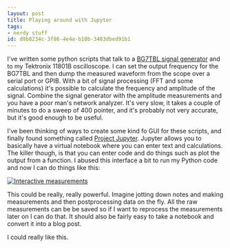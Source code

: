 ```yaml
---
layout: post
title: Playing around with Jupyter
tags:
- nerdy stuff
id: d9b8234c-3f86-4e4a-b10b-3483dbed91b1
---
```


I've written some python scripts that talk to a [BG7TBL signal
generator](http://sigrok.org/wiki/BG7TBL) and to my Tektronix 11801B
oscilloscope.  I can set the output frequency for the BG7TBL and then
dump the measured waveform from the scope over a serial port or GPIB.
With a bit of signal processing (FFT and some calculations) it's
possible to calculate the frequency and amplitude of the signal.
Combine the signal generator with the amplitude measurements and you
have a poor man's network analyzer.  It's very slow, it takes a couple
of minutes to do a sweep of 400 pointer, and it's probably not very
accurate, but it's good enough to be useful.

I've been thinking of ways to create some kind fo GUI for these
scripts, and finally found something called [Project
Jupyter](http://jupyter.org/).  Jupyter allows you to basically have a
virtual notebook where you can enter text and calculations.  The
killer though, is that you can enter code and do things such as plot
the output from a function.  I abused this interface a bit to run my
Python code and now I can do things like this:

[![Interactive measurements]({{site.baseurl}}/images/2016-04-07-playing-around-with-jupyter/interactive.gif)]({{site.baseurl}}/images/2016-04-07-playing-around-with-jupyter/interactive.gif)

This could be really, really powerful.  Imagine jotting down notes and
making measurements and then postprocessing data on the fly.  All the
raw measurements can be be saved so if I want to reprocess the
measurements later on I can do that.  It should also be fairly easy to
take a notebook and convert it into a blog post.

I could really like this.

